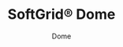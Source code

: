 ---
title: "SoftGrid® Dome"
image_primary: "img/Arktura-Softgrid-Dome-Ceiling-Feature-Image-v2-1600x1600.png"
image_secondary: "img/arktura-softgrid-dome-beth-el-congregation-pittsburgh-pa-web-003.jpg"
description: "Dome%u2019s%20acoustic%20ceiling%20modules%20create%20a%20curve%20effect%20on%20your%20ceiling%2C%20calling%20to%20mind%20gentle%20rolling%20hills.%20These%20hills%20can%20follow%20the%20length%20of%20the%20room%20or%20pull%20focus%20to%20a%20specific%20area%2C%20depending%20on%20your%20design%u2019s%20needs.%20Plus%2C%20Dome%u2019s%20modules%20are%20made%20of%20Soft%20Sound%AE%20material%20for%20acoustic%20comfort%20wherever%20you%20need%20it.%20And%20now%2C%A0for%20larger%20jobs%2C%A0with%20the%20addition%20of%A0SoftGrid%AE%20Max%20options%2C%A0you%20can%20do%20it%20all%20while%A0maximizing%20value%A0and%A0minimizing%20the%20impact%20on%20the%20environment."
designer: "Arktura"
subtitle: "Dome"
href: "https://arktura.com/product/softgrid-dome/"
tags: 
  - "arktura"
  - "Acoustic"
  - "Ceiling Baffles"
  - "ceiling-clouds"
category: "ceiling-clouds"
manufacturer: "Arktura"
slug: "/manufacturers/arktura/ceiling-clouds/arktura-soft-grid-dome"
---